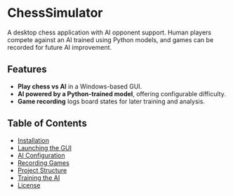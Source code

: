 # ChessSimulator

A desktop chess application with AI opponent support. Human players compete against an AI trained using Python models, and games can be recorded for future AI improvement.

## Features
- **Play chess vs AI** in a Windows-based GUI.
- **AI powered by a Python-trained model**, offering configurable difficulty.
- **Game recording** logs board states for later training and analysis.

## Table of Contents
- [Installation](#installation)
- [Launching the GUI](#launching-the-gui)
- [AI Configuration](#ai-configuration)
- [Recording Games](#recording-games)
- [Project Structure](#project-structure)
- [Training the AI](#training-the-ai)
- [License](#license)


